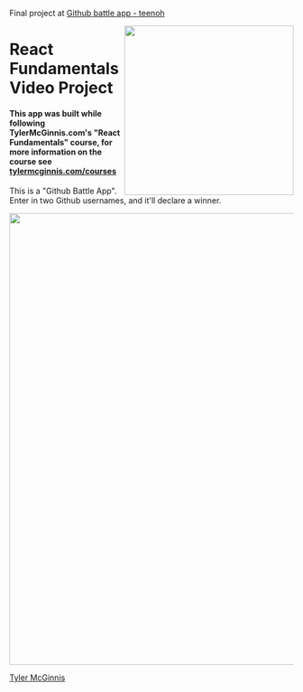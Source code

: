 Final project at [Github battle app - teenoh](https://github-battle-947c2.firebaseapp.com/)

<img src="https://tylermcginnis.com/tylermcginnis_glasses-300.png" width="300" align="right">

React Fundamentals Video Project
========

#### This app was built while following TylerMcGinnis.com's "React Fundamentals" course, for more information on the course see [tylermcginnis.com/courses](https://tylermcginnis.com/courses)


This is a "Github Battle App". Enter in two Github usernames, and it'll declare a winner. 

<img src="https://cloud.githubusercontent.com/assets/2933430/26085553/7dac7a1e-39a2-11e7-830a-9011505b5958.png" width="800">


[Tyler McGinnis](https://twitter.com/tylermcginnis33)
